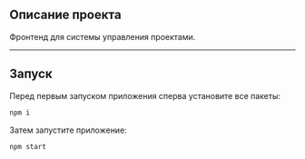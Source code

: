 ## Описание проекта

Фронтенд для системы управления проектами.

---

## Запуск

Перед первым запуском приложения сперва установите все пакеты: 
```bash
npm i
```
Затем запустите приложение:
```bash
npm start
```